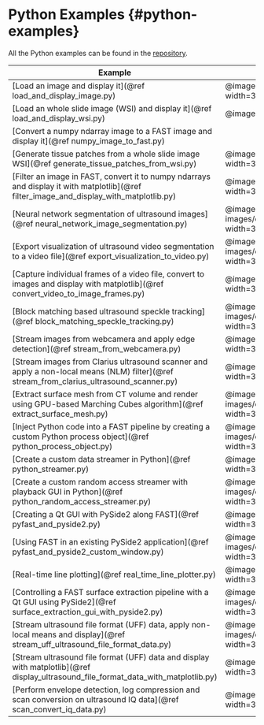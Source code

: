 Python Examples {#python-examples}
=============================

All the Python examples can be found in the [repository](https://github.com/smistad/FAST/tree/master/source/FAST/Examples/Python).

|Example|Result|
|----|----|
|[Load an image and display it](@ref load_and_display_image.py) | @image html images/examples/python/left_ventricle.jpg width=350px; |
|[Load an whole slide image (WSI) and display it](@ref load_and_display_wsi.py)| @image html images/examples/python/wsi.jpg width=350px;   |
|[Convert a numpy ndarray image to a FAST image and display it](@ref numpy_image_to_fast.py) ||
|[Generate tissue patches from a whole slide image WSI](@ref generate_tissue_patches_from_wsi.py)| @image html images/examples/python/wsi_patches.jpg width=350px; |
|[Filter an image in FAST, convert it to numpy ndarrays and display it with matplotlib](@ref filter_image_and_display_with_matplotlib.py) | @image html images/examples/python/non_local_means.jpg width=350px; |
|[Neural network segmentation of ultrasound images](@ref neural_network_image_segmentation.py)| @image html images/examples/python/neural_network_segmentation.jpg width=350px; |
|[Export visualization of ultrasound video segmentation to a video file](@ref export_visualization_to_video.py)| @image html images/examples/python/neural_network_segmentation.jpg width=350px; |
|[Capture individual frames of a video file, convert to images and display with matplotlib](@ref convert_video_to_image_frames.py)| @image html images/examples/python/video_frames.jpg width=350px; |
|[Block matching based ultrasound speckle tracking](@ref block_matching_speckle_tracking.py)| @image html images/examples/python/block_matching_tracking.jpg width=350px; |
|[Stream images from webcamera and apply edge detection](@ref stream_from_webcamera.py)| @image html images/examples/python/webcamera.jpg width=350px; |
|[Stream images from Clarius ultrasound scanner and apply a non-local means (NLM) filter](@ref stream_from_clarius_ultrasound_scanner.py)| @image html images/examples/python/clarius_streaming.jpg width=350px; |
|[Extract surface mesh from CT volume and render using GPU-based Marching Cubes algorithm](@ref extract_surface_mesh.py)| @image html images/examples/python/extract_surface_and_render.jpg width=350px; |
|[Inject Python code into a FAST pipeline by creating a custom Python process object](@ref python_process_object.py)| @image html images/examples/python/python_process_object.jpg width=350px; |
|[Create a custom data streamer in Python](@ref python_streamer.py)| @image html images/examples/python/left_ventricle.jpg width=350px; |
|[Create a custom random access streamer with playback GUI in Python](@ref python_random_access_streamer.py)| @image html images/examples/python/python_random_access_streamer.jpg width=350px; |
|[Creating a Qt GUI with PySide2 along FAST](@ref pyfast_and_pyside2.py)| @image html images/examples/python/pyfast_and_pyside.jpg width=350px; |
|[Using FAST in an existing PySide2 application](@ref pyfast_and_pyside2_custom_window.py)| @image html images/examples/python/pyfast_and_pyside_custom_window.jpg width=350px; |
|[Real-time line plotting](@ref real_time_line_plotter.py)|  @image html images/examples/python/real_time_line_plotter.jpg width=350px; |
|[Controlling a FAST surface extraction pipeline with a Qt GUI using PySide2](@ref surface_extraction_gui_with_pyside2.py)|@image html images/examples/python/pyside_surface_extraction.jpg width=350px;|
|[Stream ultrasound file format (UFF) data, apply non-local means and display](@ref stream_uff_ultrasound_file_format_data.py)| @image html images/examples/python/stream_uff_data_and_filter.jpg width=350px;|
|[Stream ultrasound file format (UFF) data and display with matplotlib](@ref display_ultrasound_file_format_data_with_matplotlib.py)| @image html images/examples/python/display_uff_data.jpg width=350px;|
|[Perform envelope detection, log compression and scan conversion on ultrasound IQ data](@ref scan_convert_iq_data.py)| @image html images/examples/python/scan_convert_iq_data.jpg width=350px;|
